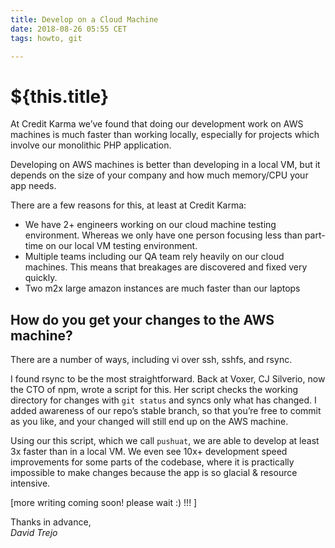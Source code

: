 ```yaml
---
title: Develop on a Cloud Machine
date: 2018-08-26 05:55 CET
tags: howto, git

---
```

# ${this.title}

At Credit Karma we’ve found that doing our development work on AWS machines is much faster than working locally, especially for projects which involve our monolithic PHP application.

Developing on AWS machines is better than developing in a local VM, but it depends on the size of your company and how much memory/CPU your app needs.

There are a few reasons for this, at least at Credit Karma:

- We have 2+ engineers working on our cloud machine testing environment. Whereas we only have one person focusing less than part-time on our local VM testing environment.
- Multiple teams including our QA team rely heavily on our cloud machines. This means that breakages are discovered and fixed very quickly.
- Two m2x large amazon instances are much faster than our laptops

## How do you get your changes to the AWS machine?

There are a number of ways, including vi over ssh, sshfs, and rsync.

I found rsync to be the most straightforward. Back at Voxer, CJ Silverio, now the CTO of npm, wrote a script for this. Her script checks the working directory for changes with `git status` and syncs only what has changed. I added awareness of our repo’s stable branch, so that you’re free to commit as you like, and your changed will still  end up on the AWS machine.

Using our this script, which we call `pushuat`, we are able to develop at least 3x faster than in a local VM. We even see 10x+ development speed improvements for some parts of the codebase, where it is practically impossible to make changes because the app is so glacial & resource intensive.

[more writing coming soon! please wait :) !!! ]

Thanks in advance,  
_David Trejo_  
<Email/>
